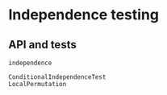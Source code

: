 # Independence testing

## API and tests

```@docs
independence
```

```@docs
ConditionalIndependenceTest
LocalPermutation
```
